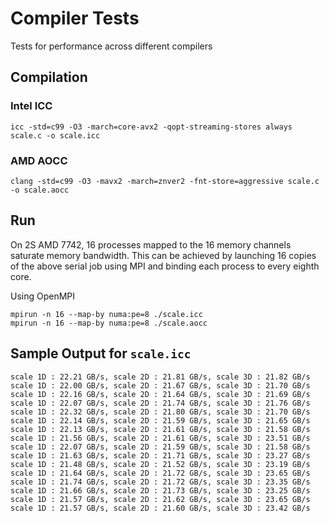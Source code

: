 # Compiler Tests
Tests for performance across different compilers

## Compilation

### Intel ICC

```
icc -std=c99 -O3 -march=core-avx2 -qopt-streaming-stores always scale.c -o scale.icc
```

### AMD AOCC

```
clang -std=c99 -O3 -mavx2 -march=znver2 -fnt-store=aggressive scale.c -o scale.aocc
```

## Run

On 2S AMD 7742, 16 processes mapped to the 16 memory channels saturate memory bandwidth.
This can be achieved by launching 16 copies of the above serial job using MPI and binding
each process to every eighth core.

Using OpenMPI
```
mpirun -n 16 --map-by numa:pe=8 ./scale.icc
mpirun -n 16 --map-by numa:pe=8 ./scale.aocc
```

## Sample Output for `scale.icc`

```
scale 1D : 22.21 GB/s, scale 2D : 21.81 GB/s, scale 3D : 21.82 GB/s
scale 1D : 22.00 GB/s, scale 2D : 21.67 GB/s, scale 3D : 21.70 GB/s
scale 1D : 22.16 GB/s, scale 2D : 21.64 GB/s, scale 3D : 21.69 GB/s
scale 1D : 22.07 GB/s, scale 2D : 21.74 GB/s, scale 3D : 21.76 GB/s
scale 1D : 22.32 GB/s, scale 2D : 21.80 GB/s, scale 3D : 21.70 GB/s
scale 1D : 22.14 GB/s, scale 2D : 21.59 GB/s, scale 3D : 21.65 GB/s
scale 1D : 22.13 GB/s, scale 2D : 21.61 GB/s, scale 3D : 21.58 GB/s
scale 1D : 21.56 GB/s, scale 2D : 21.61 GB/s, scale 3D : 23.51 GB/s
scale 1D : 22.07 GB/s, scale 2D : 21.59 GB/s, scale 3D : 21.58 GB/s
scale 1D : 21.63 GB/s, scale 2D : 21.71 GB/s, scale 3D : 23.27 GB/s
scale 1D : 21.48 GB/s, scale 2D : 21.52 GB/s, scale 3D : 23.19 GB/s
scale 1D : 21.64 GB/s, scale 2D : 21.72 GB/s, scale 3D : 23.65 GB/s
scale 1D : 21.74 GB/s, scale 2D : 21.72 GB/s, scale 3D : 23.35 GB/s
scale 1D : 21.66 GB/s, scale 2D : 21.73 GB/s, scale 3D : 23.25 GB/s
scale 1D : 21.57 GB/s, scale 2D : 21.62 GB/s, scale 3D : 23.65 GB/s
scale 1D : 21.57 GB/s, scale 2D : 21.60 GB/s, scale 3D : 23.42 GB/s
```
